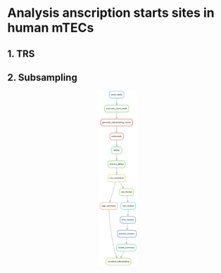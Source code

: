 # Analysis anscription starts sites in human mTECs

## 1. TRS

## 2. Subsampling

<p align="center">
<img
src="dag/subsampling_dag.png" height="400">
</p>

